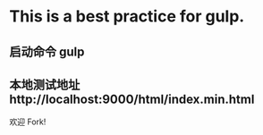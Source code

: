 # This is a best practice for gulp.

## 启动命令  gulp

## 本地测试地址  http://localhost:9000/html/index.min.html

欢迎 Fork!
 